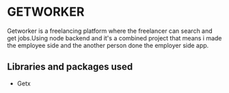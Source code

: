 # GETWORKER

Getworker is a freelancing platform where the freelancer can search and get jobs.Using node backend and it's a combined project that means i made the employee side and the another person done the employer side app.





## Libraries and packages used
- Getx


